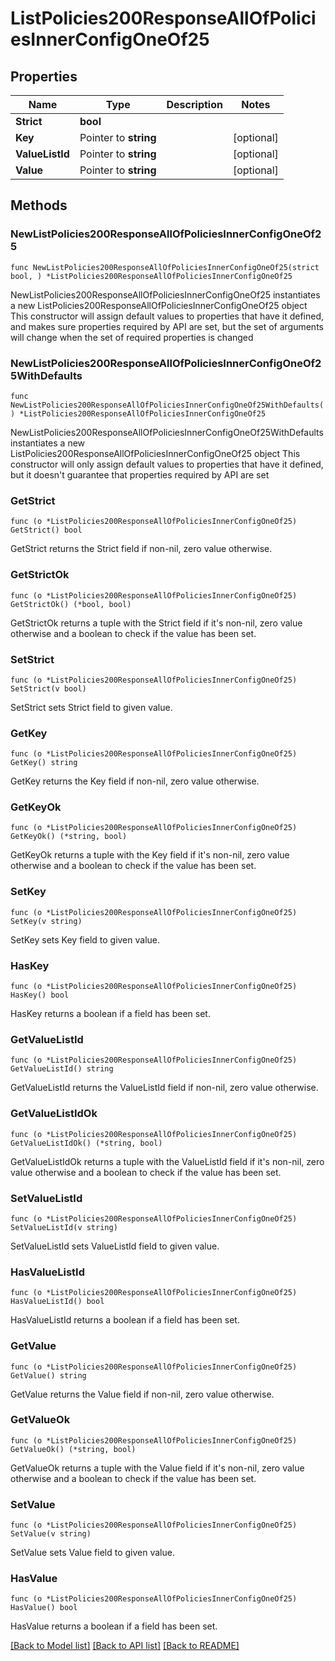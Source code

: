 # ListPolicies200ResponseAllOfPoliciesInnerConfigOneOf25

## Properties

Name | Type | Description | Notes
------------ | ------------- | ------------- | -------------
**Strict** | **bool** |  | 
**Key** | Pointer to **string** |  | [optional] 
**ValueListId** | Pointer to **string** |  | [optional] 
**Value** | Pointer to **string** |  | [optional] 

## Methods

### NewListPolicies200ResponseAllOfPoliciesInnerConfigOneOf25

`func NewListPolicies200ResponseAllOfPoliciesInnerConfigOneOf25(strict bool, ) *ListPolicies200ResponseAllOfPoliciesInnerConfigOneOf25`

NewListPolicies200ResponseAllOfPoliciesInnerConfigOneOf25 instantiates a new ListPolicies200ResponseAllOfPoliciesInnerConfigOneOf25 object
This constructor will assign default values to properties that have it defined,
and makes sure properties required by API are set, but the set of arguments
will change when the set of required properties is changed

### NewListPolicies200ResponseAllOfPoliciesInnerConfigOneOf25WithDefaults

`func NewListPolicies200ResponseAllOfPoliciesInnerConfigOneOf25WithDefaults() *ListPolicies200ResponseAllOfPoliciesInnerConfigOneOf25`

NewListPolicies200ResponseAllOfPoliciesInnerConfigOneOf25WithDefaults instantiates a new ListPolicies200ResponseAllOfPoliciesInnerConfigOneOf25 object
This constructor will only assign default values to properties that have it defined,
but it doesn't guarantee that properties required by API are set

### GetStrict

`func (o *ListPolicies200ResponseAllOfPoliciesInnerConfigOneOf25) GetStrict() bool`

GetStrict returns the Strict field if non-nil, zero value otherwise.

### GetStrictOk

`func (o *ListPolicies200ResponseAllOfPoliciesInnerConfigOneOf25) GetStrictOk() (*bool, bool)`

GetStrictOk returns a tuple with the Strict field if it's non-nil, zero value otherwise
and a boolean to check if the value has been set.

### SetStrict

`func (o *ListPolicies200ResponseAllOfPoliciesInnerConfigOneOf25) SetStrict(v bool)`

SetStrict sets Strict field to given value.


### GetKey

`func (o *ListPolicies200ResponseAllOfPoliciesInnerConfigOneOf25) GetKey() string`

GetKey returns the Key field if non-nil, zero value otherwise.

### GetKeyOk

`func (o *ListPolicies200ResponseAllOfPoliciesInnerConfigOneOf25) GetKeyOk() (*string, bool)`

GetKeyOk returns a tuple with the Key field if it's non-nil, zero value otherwise
and a boolean to check if the value has been set.

### SetKey

`func (o *ListPolicies200ResponseAllOfPoliciesInnerConfigOneOf25) SetKey(v string)`

SetKey sets Key field to given value.

### HasKey

`func (o *ListPolicies200ResponseAllOfPoliciesInnerConfigOneOf25) HasKey() bool`

HasKey returns a boolean if a field has been set.

### GetValueListId

`func (o *ListPolicies200ResponseAllOfPoliciesInnerConfigOneOf25) GetValueListId() string`

GetValueListId returns the ValueListId field if non-nil, zero value otherwise.

### GetValueListIdOk

`func (o *ListPolicies200ResponseAllOfPoliciesInnerConfigOneOf25) GetValueListIdOk() (*string, bool)`

GetValueListIdOk returns a tuple with the ValueListId field if it's non-nil, zero value otherwise
and a boolean to check if the value has been set.

### SetValueListId

`func (o *ListPolicies200ResponseAllOfPoliciesInnerConfigOneOf25) SetValueListId(v string)`

SetValueListId sets ValueListId field to given value.

### HasValueListId

`func (o *ListPolicies200ResponseAllOfPoliciesInnerConfigOneOf25) HasValueListId() bool`

HasValueListId returns a boolean if a field has been set.

### GetValue

`func (o *ListPolicies200ResponseAllOfPoliciesInnerConfigOneOf25) GetValue() string`

GetValue returns the Value field if non-nil, zero value otherwise.

### GetValueOk

`func (o *ListPolicies200ResponseAllOfPoliciesInnerConfigOneOf25) GetValueOk() (*string, bool)`

GetValueOk returns a tuple with the Value field if it's non-nil, zero value otherwise
and a boolean to check if the value has been set.

### SetValue

`func (o *ListPolicies200ResponseAllOfPoliciesInnerConfigOneOf25) SetValue(v string)`

SetValue sets Value field to given value.

### HasValue

`func (o *ListPolicies200ResponseAllOfPoliciesInnerConfigOneOf25) HasValue() bool`

HasValue returns a boolean if a field has been set.


[[Back to Model list]](../README.md#documentation-for-models) [[Back to API list]](../README.md#documentation-for-api-endpoints) [[Back to README]](../README.md)


